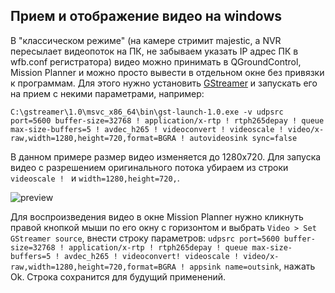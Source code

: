 ## Прием и отображение видео на windows

В "классическом режиме" (на камере стримит majestic, а NVR пересылает видеопоток на ПК, не забываем указать IP адрес ПК в wfb.conf регистратора) видео можно принимать в QGroundControl, Mission Planner и можно просто вывести в отдельном окне
без привязки к программам. Для этого нужно установить [GStreamer](https://gstreamer.freedesktop.org/download/) и запускать его на прием с некими параметрами, например:
```
C:\gstreamer\1.0\msvc_x86_64\bin\gst-launch-1.0.exe -v udpsrc port=5600 buffer-size=32768 ! application/x-rtp ! rtph265depay ! queue max-size-buffers=5 ! avdec_h265 ! videoconvert ! videoscale ! video/x-raw,width=1280,height=720,format=BGRA ! autovideosink sync=false
```

В данном примере размер видео изменяется до 1280x720. Для запуска видео с разрешением оригинального потока убираем из строки `videoscale ! ` и `width=1280,height=720,`.


![preview](https://github.com/OpenIPC/sandbox-fpv/raw/master/notes_files/Screenshot_2.png)

Для воспроизведения видео в окне Mission Planner нужно кликнуть правой кнопкой мыши  по его окну с горизонтом и выбрать `Video > Set GStreamer source`, внести строку параметров: `udpsrc port=5600 buffer-size=32768 ! application/x-rtp ! rtph265depay ! queue max-size-buffers=5 ! avdec_h265 ! videoconvert! videoscale ! video/x-raw,width=1280,height=720,format=BGRA ! appsink name=outsink`, нажать Ok. Строка сохранится для будущий применений.

